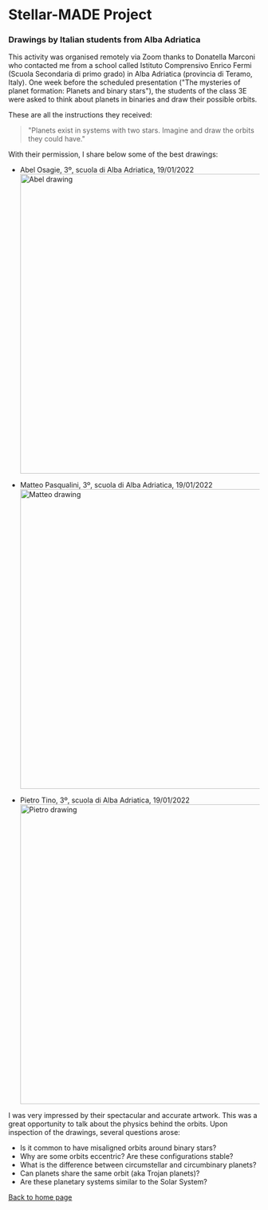 # Stellar-MADE Project

### Drawings by Italian students from Alba Adriatica

This activity was organised remotely via Zoom thanks to Donatella Marconi who contacted me from a school called Istituto Comprensivo Enrico Fermi (Scuola Secondaria di primo grado) in Alba Adriatica (provincia di Teramo, Italy). One week before the scheduled presentation ("The mysteries of planet formation: Planets and binary stars"), the students of the class 3E were asked to think about planets in binaries and draw their possible orbits.  

These are all the instructions they received:
>"Planets exist in systems with two stars. Imagine and draw the orbits they could have."

With their permission, I share below some of the best drawings:

- Abel Osagie, 3º, scuola di Alba Adriatica, 19/01/2022
    <img src="https://nicolascuello.github.io/Stellar-MADE/images/abel-drawing.jpeg" alt="Abel drawing" width="600"/>

- Matteo Pasqualini, 3º, scuola di Alba Adriatica, 19/01/2022
    <img src="https://nicolascuello.github.io/Stellar-MADE/images/matteo-drawing.jpg" alt="Matteo drawing" width="600"/>

- Pietro Tino, 3º, scuola di Alba Adriatica, 19/01/2022
    <img src="https://nicolascuello.github.io/Stellar-MADE/images/pietro-drawing.jpg" alt="Pietro drawing" width="600"/>

I was very impressed by their spectacular and accurate artwork. This was a great opportunity to talk about the physics behind the orbits. Upon inspection of the drawings, several questions arose:
- Is it common to have misaligned orbits around binary stars?
- Why are some orbits eccentric? Are these configurations stable?
- What is the difference between circumstellar and circumbinary planets?
- Can planets share the same orbit (aka Trojan planets)?
- Are these planetary systems similar to the Solar System?  

[Back to home page](https://nicolascuello.github.io/Stellar-MADE/)
